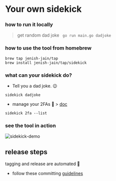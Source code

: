 # Your own sidekick

### how to run it locally
> get random dad joke 
`` go run main.go dadjoke``


### how to use the tool from homebrew
````shell
brew tap jenish-jain/tap
brew install jenish-jain/tap/sidekick
````

### what can your sidekick do?

* Tell you a dad joke. 😉
```shell
sidekick dadjoke
```
* manage your 2FAs 💁‍ > [doc](internal/twoFA/Readme.md)
```shell
sidekick 2fa --list
```

### see the tool in action
![sidekick-demo](assets/sidekick-demo.gif)

## release steps

tagging and release are automated 🚀
* follow these committing [guidelines](https://github.com/anothrNick/github-tag-action#options) 


